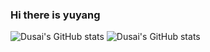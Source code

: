 ### Hi there is yuyang

![Dusai's GitHub stats](https://github-readme-stats.vercel.app/api?username=yu-yuyang)
![Dusai's GitHub stats](https://github-readme-stats.vercel.app/api?username=yu-yuyang&show_icons=true&theme=radical)



<!--
**yu-yuyang/yu-yuyang** is a ✨ _special_ ✨ repository because its `README.md` (this file) appears on your GitHub profile.

Here are some ideas to get you started:

- 🔭 I’m currently working on ...
- 🌱 I’m currently learning ...
- 👯 I’m looking to collaborate on ...
- 🤔 I’m looking for help with ...
- 💬 Ask me about ...
- 📫 How to reach me: ...
- 😄 Pronouns: ...
- ⚡ Fun fact: ...
-->
